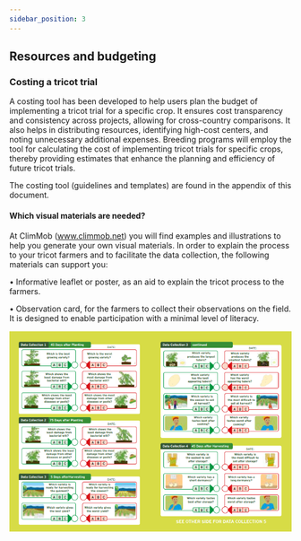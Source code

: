 ```yaml
---
sidebar_position: 3
---
```


## Resources and budgeting

### Costing a tricot trial

A costing tool has been developed to help users plan the budget of implementing a tricot trial for a specific crop. It ensures cost transparency and consistency across projects, allowing for cross-country comparisons. It also helps in distributing resources, identifying high-cost centers, and noting unnecessary additional expenses. Breeding programs will employ the tool for calculating the cost of implementing tricot trials for specific crops, thereby providing estimates that enhance the planning and efficiency of future tricot trials. 

The costing tool (guidelines and templates) are found in the appendix of this document.

#### Which visual materials are needed?

At ClimMob (www.climmob.net) you will find examples and illustrations to help you generate your own visual materials. In order to explain the process to your tricot farmers and to facilitate the data collection, the following materials can support you:

• Informative leaflet or poster, as an aid to explain the tricot process to the farmers.

• Observation card, for the farmers to collect their observations on the field. It is designed to enable participation with a minimal level of literacy. 

![Observation sheet for crop variety evaluation](./img/observation_sheet.png)

 

